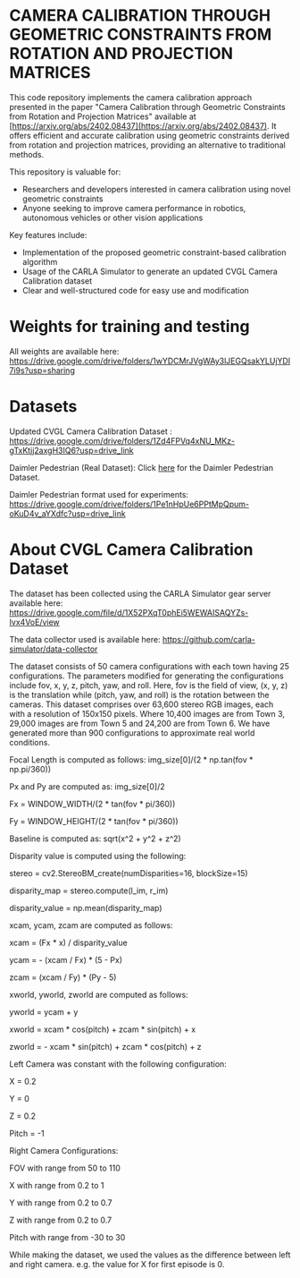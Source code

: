 # CAMERA CALIBRATION THROUGH GEOMETRIC CONSTRAINTS FROM ROTATION AND PROJECTION MATRICES

This code repository implements the camera calibration approach presented in the paper "Camera Calibration through Geometric Constraints from Rotation and Projection Matrices" available at [https://arxiv.org/abs/2402.08437](https://arxiv.org/abs/2402.08437). It offers efficient and accurate calibration using geometric constraints derived from rotation and projection matrices, providing an alternative to traditional methods.

This repository is valuable for:

- Researchers and developers interested in camera calibration using novel geometric constraints
- Anyone seeking to improve camera performance in robotics, autonomous vehicles or other vision applications

Key features include:

- Implementation of the proposed geometric constraint-based calibration algorithm
- Usage of the CARLA Simulator to generate an updated CVGL Camera Calibration dataset
- Clear and well-structured code for easy use and modification

# Weights for training and testing

All weights are available here:  https://drive.google.com/drive/folders/1wYDCMrJVgWAy3lJEGQsakYLUjYDl7i9s?usp=sharing

# Datasets

Updated CVGL Camera Calibration Dataset :
https://drive.google.com/drive/folders/1Zd4FPVq4xNU_MKz-gTxKtjj2axgH3IQ6?usp=drive_link

Daimler Pedestrian (Real Dataset): Click [here](https://www.gavrila.net/Datasets/Daimler_Pedestrian_Benchmark_D/Daimler_Stereo_Ped__Detection_/daimler_stereo_ped__detection_.html) for the Daimler Pedestrian Dataset.

Daimler Pedestrian format used for experiments:
https://drive.google.com/drive/folders/1Pe1nHpUe6PPtMpQpum-oKuD4v_aYXdfc?usp=drive_link

# About CVGL Camera Calibration Dataset

The dataset has been collected using the CARLA Simulator gear server available here: https://drive.google.com/file/d/1X52PXqT0phEi5WEWAISAQYZs-Ivx4VoE/view

The data collector used is available here: https://github.com/carla-simulator/data-collector

The dataset consists of 50 camera configurations with each town having 25 configurations. The parameters modified for generating the configurations include fov, x, y, z, pitch, yaw, and roll. Here, fov is the field of view, (x, y, z) is the translation while (pitch, yaw, and roll) is the rotation between the cameras. This dataset comprises over 63,600 stereo RGB images, each with a resolution of 150x150 pixels. Where 10,400 images are from Town 3, 29,000 images are from Town 5 and 24,200 are from Town 6. We have generated more than 900 configurations to approximate real world conditions.

Focal Length is computed as follows: img_size[0]/(2 * np.tan(fov * np.pi/360))

Px and Py are computed as: img_size[0]/2

Fx = WINDOW_WIDTH/(2 * tan(fov * pi/360))

Fy = WINDOW_HEIGHT/(2 * tan(fov * pi/360))

Baseline is computed as: sqrt(x^2 + y^2 + z^2)

Disparity value is computed using the following:

stereo = cv2.StereoBM_create(numDisparities=16, blockSize=15)

disparity_map = stereo.compute(l_im, r_im)

disparity_value = np.mean(disparity_map)

xcam, ycam, zcam are computed as follows:

xcam = (Fx * x) / disparity_value
 
ycam = - (xcam / Fx) * (5 - Px)
                
zcam = (xcam / Fy) * (Py - 5)

xworld, yworld, zworld are computed as follows:

yworld = ycam + y

xworld = xcam * cos(pitch) + zcam * sin(pitch) + x

zworld = - xcam * sin(pitch) + zcam * cos(pitch) + z

Left Camera was  constant with the following configuration:

X = 0.2

Y = 0

Z = 0.2

Pitch = -1

Right Camera Configurations:

FOV with range from 50 to 110

X with range from 0.2 to 1

Y with range from 0.2 to 0.7

Z with range from 0.2 to 0.7

Pitch with range from -30 to 30

While making the dataset, we used the values as the difference between left and right camera. e.g. the value for X for first episode is 0.



